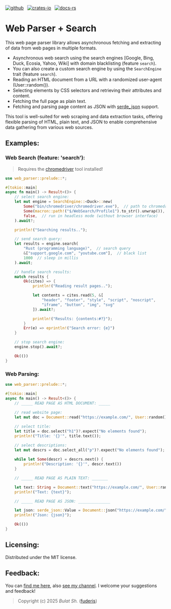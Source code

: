 [![github]](https://github.com/fuderis/rs-web-parser)&ensp;
[![crates-io]](https://crates.io/crates/web-parser)&ensp;
[![docs-rs]](https://docs.rs/web-parser)

[github]: https://img.shields.io/badge/github-8da0cb?style=for-the-badge&labelColor=555555&logo=github
[crates-io]: https://img.shields.io/badge/crates.io-fc8d62?style=for-the-badge&labelColor=555555&logo=rust
[docs-rs]: https://img.shields.io/badge/docs.rs-66c2a5?style=for-the-badge&labelColor=555555&logo=docs.rs

# Web Parser + Search

This web page parser library allows asynchronous fetching and extracting of data from web pages in multiple formats.

* Asynchronous web search using the search engines [Google, Bing, Duck, Ecosia, Yahoo, Wiki] with domain blacklisting (feature `search`).
* You can also create a custom search engine by using the `SearchEngine` trait (feature `search`).
* Reading an HTML document from a URL with a randomized user-agent (User::random()).
* Selecting elements by CSS selectors and retrieving their attributes and content.
* Fetching the full page as plain text.
* Fetching and parsing page content as JSON with [serde_json](https://docs.rs/serde_json/) support.

This tool is well-suited for web scraping and data extraction tasks, offering flexible parsing of HTML, plain text, and JSON to enable comprehensive data gathering from various web sources.

## Examples:

### Web Search (feature: 'search'):
> Requires the [chromedriver](https://developer.chrome.com/docs/chromedriver/downloads) tool installed!
```rust
use web_parser::prelude::*;

#[tokio::main]
async fn main() -> Result<()> {
    // select search engine:
    let mut engine = SearchEngine::<Duck>::new(
        Some("bin/chromedriver/chromedriver.exe"),  // path to chromedriver (None = to use global PATH)
        Some(macron::path!("$/WebSearch/Profile1").to_str().unwrap()),  // path to save Chrome session
        false,  // run in headless mode (without browser interface)
    ).await?;

    println!("Searching results..");

    // send search query:
    let results = engine.search(
        "Rust (programming language)",  // search query
        &["support.google.com", "youtube.com"],  // black list
        1000  // sleep in millis
    ).await;

    // handle search results:
    match results {
        Ok(cites) => {
            println!("Reading result pages..");

            let contents = cites.read(5, &[
                "header", "footer", "style", "script", "noscript",
                "iframe", "button", "img", "svg"
            ]).await?;

            println!("Results: {contents:#?}");
        }
        Err(e) => eprintln!("Search error: {e}")
    }

    // stop search engine:
    engine.stop().await?;

    Ok(())
}
```

### Web Parsing:
```rust
use web_parser::prelude::*;

#[tokio::main]
async fn main() -> Result<()> {
    // _____ READ PAGE AS HTML DOCUMENT: _____
    
    // read website page:
    let mut doc = Document::read("https://example.com/", User::random()).await?;

    // select title:
    let title = doc.select("h1")?.expect("No elements found");
    println!("Title: '{}'", title.text());

    // select descriptions:
    let mut descrs = doc.select_all("p")?.expect("No elements found");
    
    while let Some(descr) = descrs.next() {
        println!("Description: '{}'", descr.text())
    }

    // _____ READ PAGE AS PLAIN TEXT: _______

    let text: String = Document::text("https://example.com/", User::random()).await?;
    println!("Text: {text}");

    // _____ READ PAGE AS JSON: ______________

    let json: serde_json::Value = Document::json("https://example.com/", User::random()).await?.expect("Failed to parse JSON");
    println!("Json: {json}");

    Ok(())
}
```

## Licensing:

Distributed under the MIT license.

## Feedback:

You can [find me here](https://t.me/fuderis), also [see my channel](https://t.me/fuderis_club).
I welcome your suggestions and feedback!

> Copyright (c) 2025 *Bulat Sh.* ([fuderis](https://t.me/fuderis))
